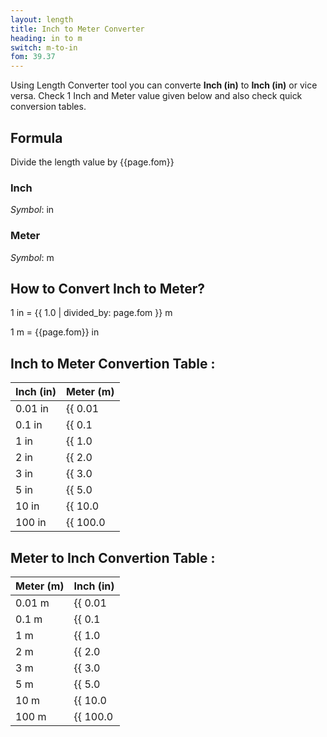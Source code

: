 ```yaml
---
layout: length
title: Inch to Meter Converter
heading: in to m
switch: m-to-in
fom: 39.37
---
```


Using Length Converter tool you can converte **Inch (in)** to **Inch (in)** or vice versa. Check 1 Inch and Meter value given below and also check quick conversion tables.

## Formula
Divide the length value by {{page.fom}}

### Inch
*Symbol*: in

### Meter
*Symbol*: m

## How to Convert Inch to Meter?
1 in = {{ 1.0 | divided_by: page.fom }} m

1 m = {{page.fom}} in

## Inch to Meter Convertion Table :

| Inch (in) | Meter (m) |
| ---- | ---- |
| 0.01 in | {{ 0.01 | divided_by: page.fom | round: 12 }} m |
| 0.1 in | {{ 0.1 | divided_by: page.fom | round: 12 }} m |
| 1 in | {{ 1.0 | divided_by: page.fom | round: 12 }} m |
| 2 in | {{ 2.0 | divided_by: page.fom | round: 12 }} m |
| 3 in | {{ 3.0 | divided_by: page.fom | round: 12 }} m |
| 5 in | {{ 5.0 | divided_by: page.fom | round: 12 }} m |
| 10 in | {{ 10.0 | divided_by: page.fom | round: 12 }} m |
| 100 in | {{ 100.0 | divided_by: page.fom | round: 12 }} m |

## Meter to Inch Convertion Table :

| Meter (m) | Inch (in) |
| ---- | ---- |
| 0.01 m | {{ 0.01 | times: page.fom | round: 12 }} in |
| 0.1 m | {{ 0.1 | times: page.fom | round: 12 }} in |
| 1 m | {{ 1.0 | times: page.fom | round: 12 }} in |
| 2 m | {{ 2.0 | times: page.fom | round: 12 }} in |
| 3 m | {{ 3.0 | times: page.fom | round: 12 }} in |
| 5 m | {{ 5.0 | times: page.fom | round: 12 }} in |
| 10 m | {{ 10.0 | times: page.fom | round: 12 }} in |
| 100 m | {{ 100.0 | times: page.fom | round: 12 }} in |

<script>
selectInput[4].selected = true
selectOutput[7].selected = true
</script>
